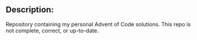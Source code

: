 ## Description:
Repository containing my personal Advent of Code solutions. This repo is not complete, correct, or up-to-date.
